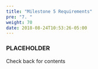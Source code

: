 ```yaml
---
title: "Milestone 5 Requirements"
pre: "7. "
weight: 70
date: 2018-08-24T10:53:26-05:00
---
```


### PLACEHOLDER 

Check back for contents